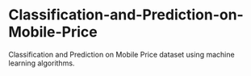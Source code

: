 # Classification-and-Prediction-on-Mobile-Price
Classification and Prediction on Mobile Price dataset using machine learning algorithms.
